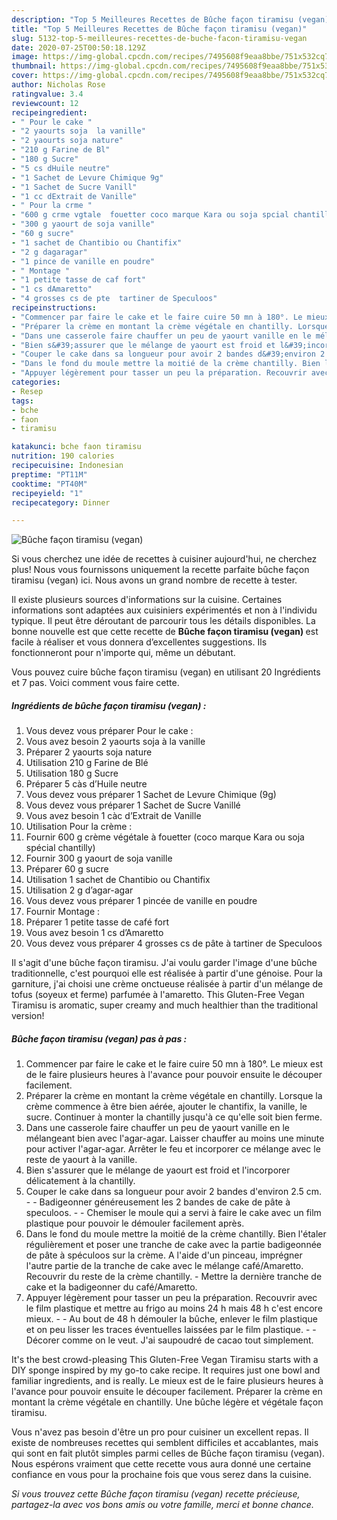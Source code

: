 ```yaml
---
description: "Top 5 Meilleures Recettes de Bûche façon tiramisu (vegan)"
title: "Top 5 Meilleures Recettes de Bûche façon tiramisu (vegan)"
slug: 5132-top-5-meilleures-recettes-de-buche-facon-tiramisu-vegan
date: 2020-07-25T00:50:18.129Z
image: https://img-global.cpcdn.com/recipes/7495608f9eaa8bbe/751x532cq70/buche-facon-tiramisu-vegan-photo-principale-de-la-recette.jpg
thumbnail: https://img-global.cpcdn.com/recipes/7495608f9eaa8bbe/751x532cq70/buche-facon-tiramisu-vegan-photo-principale-de-la-recette.jpg
cover: https://img-global.cpcdn.com/recipes/7495608f9eaa8bbe/751x532cq70/buche-facon-tiramisu-vegan-photo-principale-de-la-recette.jpg
author: Nicholas Rose
ratingvalue: 3.4
reviewcount: 12
recipeingredient:
- " Pour le cake "
- "2 yaourts soja  la vanille"
- "2 yaourts soja nature"
- "210 g Farine de Bl"
- "180 g Sucre"
- "5 cs dHuile neutre"
- "1 Sachet de Levure Chimique 9g"
- "1 Sachet de Sucre Vanill"
- "1 cc dExtrait de Vanille"
- " Pour la crme "
- "600 g crme vgtale  fouetter coco marque Kara ou soja spcial chantilly"
- "300 g yaourt de soja vanille"
- "60 g sucre"
- "1 sachet de Chantibio ou Chantifix"
- "2 g dagaragar"
- "1 pince de vanille en poudre"
- " Montage "
- "1 petite tasse de caf fort"
- "1 cs dAmaretto"
- "4 grosses cs de pte  tartiner de Speculoos"
recipeinstructions:
- "Commencer par faire le cake et le faire cuire 50 mn à 180°. Le mieux est de le faire plusieurs heures à l&#39;avance pour pouvoir ensuite le découper facilement."
- "Préparer la crème en montant la crème végétale en chantilly. Lorsque la crème commence à être bien aérée, ajouter le chantifix, la vanille, le sucre. Continuer à monter la chantilly jusqu&#39;à ce qu&#39;elle soit bien ferme."
- "Dans une casserole faire chauffer un peu de yaourt vanille en le mélangeant bien avec l&#39;agar-agar. Laisser chauffer au moins une minute pour activer l&#39;agar-agar. Arrêter le feu et incorporer ce mélange avec le reste de yaourt à la vanille."
- "Bien s&#39;assurer que le mélange de yaourt est froid et l&#39;incorporer délicatement à la chantilly."
- "Couper le cake dans sa longueur pour avoir 2 bandes d&#39;environ 2.5 cm.  Badigeonner généreusement les 2 bandes de cake de pâte à speculoos.  Chemiser le moule qui a servi à faire le cake avec un film plastique pour pouvoir le démouler facilement après."
- "Dans le fond du moule mettre la moitié de la crème chantilly. Bien l&#39;étaler régulièrement et poser une tranche de cake avec la partie badigeonnée de pâte à spéculoos sur la crème. A l&#39;aide d&#39;un pinceau, imprégner l&#39;autre partie de la tranche de cake avec le mélange café/Amaretto. Recouvrir du reste de la crème chantilly. Mettre la dernière tranche de cake et la badigeonner du café/Amaretto."
- "Appuyer légèrement pour tasser un peu la préparation. Recouvrir avec le film plastique et mettre au frigo au moins 24 h mais 48 h c&#39;est encore mieux.  Au bout de 48 h démouler la bûche, enlever le film plastique et on peu lisser les traces éventuelles laissées par le film plastique.  Décorer comme on le veut. J&#39;ai saupoudré de cacao tout simplement."
categories:
- Resep
tags:
- bche
- faon
- tiramisu

katakunci: bche faon tiramisu 
nutrition: 190 calories
recipecuisine: Indonesian
preptime: "PT11M"
cooktime: "PT40M"
recipeyield: "1"
recipecategory: Dinner

---
```



![Bûche façon tiramisu (vegan)](https://img-global.cpcdn.com/recipes/7495608f9eaa8bbe/751x532cq70/buche-facon-tiramisu-vegan-photo-principale-de-la-recette.jpg)

Si vous cherchez une idée de recettes à cuisiner aujourd'hui, ne cherchez plus! Nous vous fournissons uniquement la recette parfaite bûche façon tiramisu (vegan) ici. Nous avons un grand nombre de recette à tester.

Il existe plusieurs sources d'informations sur la cuisine. Certaines informations sont adaptées aux cuisiniers expérimentés et non à l'individu typique. Il peut être déroutant de parcourir tous les détails disponibles. La bonne nouvelle est que cette recette de <strong> Bûche façon tiramisu (vegan) </strong> est facile à réaliser et vous donnera d’excellentes suggestions. Ils fonctionneront pour n'importe qui, même un débutant.

<!--inarticleads1-->

Vous pouvez cuire bûche façon tiramisu (vegan) en utilisant 20 Ingrédients et 7 pas. Voici comment vous faire cette.

##### Ingrédients de bûche façon tiramisu (vegan) :

1. Vous devez vous préparer  Pour le cake :
1. Vous avez besoin 2 yaourts soja à la vanille
1. Préparer 2 yaourts soja nature
1. Utilisation 210 g Farine de Blé
1. Utilisation 180 g Sucre
1. Préparer 5 càs d’Huile neutre
1. Vous devez vous préparer 1 Sachet de Levure Chimique (9g)
1. Vous devez vous préparer 1 Sachet de Sucre Vanillé
1. Vous avez besoin 1 càc d’Extrait de Vanille
1. Utilisation  Pour la crème :
1. Fournir 600 g crème végétale à fouetter (coco marque Kara ou soja spécial chantilly)
1. Fournir 300 g yaourt de soja vanille
1. Préparer 60 g sucre
1. Utilisation 1 sachet de Chantibio ou Chantifix
1. Utilisation 2 g d’agar-agar
1. Vous devez vous préparer 1 pincée de vanille en poudre
1. Fournir  Montage :
1. Préparer 1 petite tasse de café fort
1. Vous avez besoin 1 cs d’Amaretto
1. Vous devez vous préparer 4 grosses cs de pâte à tartiner de Speculoos


Il s&#39;agit d&#39;une bûche façon tiramisu. J&#39;ai voulu garder l&#39;image d&#39;une bûche traditionnelle, c&#39;est pourquoi elle est réalisée à partir d&#39;une génoise. Pour la garniture, j&#39;ai choisi une crème onctueuse réalisée à partir d&#39;un mélange de tofus (soyeux et ferme) parfumée à l&#39;amaretto. This Gluten-Free Vegan Tiramisu is aromatic, super creamy and much healthier than the traditional version! 

<!--inarticleads2-->

##### Bûche façon tiramisu (vegan) pas à pas :

1. Commencer par faire le cake et le faire cuire 50 mn à 180°. Le mieux est de le faire plusieurs heures à l&#39;avance pour pouvoir ensuite le découper facilement.
1. Préparer la crème en montant la crème végétale en chantilly. Lorsque la crème commence à être bien aérée, ajouter le chantifix, la vanille, le sucre. Continuer à monter la chantilly jusqu&#39;à ce qu&#39;elle soit bien ferme.
1. Dans une casserole faire chauffer un peu de yaourt vanille en le mélangeant bien avec l&#39;agar-agar. Laisser chauffer au moins une minute pour activer l&#39;agar-agar. Arrêter le feu et incorporer ce mélange avec le reste de yaourt à la vanille.
1. Bien s&#39;assurer que le mélange de yaourt est froid et l&#39;incorporer délicatement à la chantilly.
1. Couper le cake dans sa longueur pour avoir 2 bandes d&#39;environ 2.5 cm. -  - Badigeonner généreusement les 2 bandes de cake de pâte à speculoos. -  - Chemiser le moule qui a servi à faire le cake avec un film plastique pour pouvoir le démouler facilement après.
1. Dans le fond du moule mettre la moitié de la crème chantilly. Bien l&#39;étaler régulièrement et poser une tranche de cake avec la partie badigeonnée de pâte à spéculoos sur la crème. A l&#39;aide d&#39;un pinceau, imprégner l&#39;autre partie de la tranche de cake avec le mélange café/Amaretto. Recouvrir du reste de la crème chantilly. - Mettre la dernière tranche de cake et la badigeonner du café/Amaretto.
1. Appuyer légèrement pour tasser un peu la préparation. Recouvrir avec le film plastique et mettre au frigo au moins 24 h mais 48 h c&#39;est encore mieux. -  - Au bout de 48 h démouler la bûche, enlever le film plastique et on peu lisser les traces éventuelles laissées par le film plastique. -  - Décorer comme on le veut. J&#39;ai saupoudré de cacao tout simplement.


It&#39;s the best crowd-pleasing This Gluten-Free Vegan Tiramisu starts with a DIY sponge inspired by my go-to cake recipe. It requires just one bowl and familiar ingredients, and is really. Le mieux est de le faire plusieurs heures à l&#39;avance pour pouvoir ensuite le découper facilement. Préparer la crème en montant la crème végétale en chantilly. Une bûche légère et végétale façon tiramisu. 

<!--inarticleads1-->

<p>
Vous n'avez pas besoin d'être un pro pour cuisiner un excellent repas. Il existe de nombreuses recettes qui semblent difficiles et accablantes, mais qui sont en fait plutôt simples parmi celles de Bûche façon tiramisu (vegan). Nous espérons vraiment que cette recette vous aura donné une certaine confiance en vous pour la prochaine fois que vous serez dans la cuisine.
</p>

<p>
<i>Si vous trouvez cette Bûche façon tiramisu (vegan) recette précieuse, partagez-la avec vos bons amis ou votre famille, merci et bonne chance.</i>
</p>
